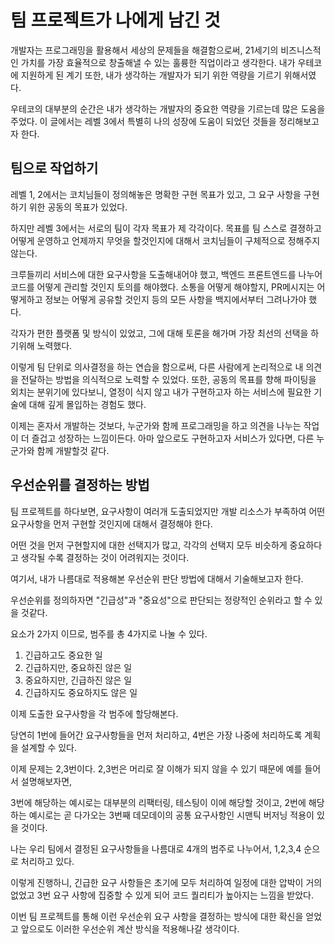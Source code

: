 # 팀 프로젝트가 나에게 남긴 것

개발자는 프로그래밍을 활용해서 세상의 문제들을 해결함으로써, 21세기의 비즈니스적인 가치를 가장 효율적으로 창출해낼 수 있는 훌륭한 직업이라고 생각한다.
내가 우테코에 지원하게 된 계기 또한, 내가 생각하는 개발자가 되기 위한 역량을 기르기 위해서였다.

우테코의 대부분의 순간은 내가 생각하는 개발자의 중요한 역량을 기르는데 많은 도움을 주었다.
이 글에서는 레벨 3에서 특별히 나의 성장에 도움이 되었던 것들을 정리해보고자 한다.

## 팀으로 작업하기

레벨 1, 2에서는 코치님들이 정의해놓은 명확한 구현 목표가 있고, 그 요구 사항을 구현하기 위한 공동의 목표가 있었다.

하지만 레벨 3에서는 서로의 팀이 각자 목표가 제 각각이다.
목표를 팀 스스로 결졍하고 어떻게 운영하고 언제까지 무엇을 할것인지에 대해서 코치님들이 구체적으로 정해주지 않는다.

크루들끼리 서비스에 대한 요구사항을 도출해내어야 했고, 백엔드 프론트엔드를 나누어 코드를 어떻게 관리할 것인지 토의를 해야했다.
소통을 어떻게 해야할지, PR메시지는 어떻게하고 정보는 어떻게 공유할 것인지 등의 모든 사항을 백지에서부터 그려나가야 했다.

각자가 편한 플랫폼 및 방식이 있었고, 그에 대해 토론을 해가며 가장 최선의 선택을 하기위해 노력했다.

이렇게 팀 단위로 의사결정을 하는 연습을 함으로써, 다른 사람에게 논리적으로 내 의견을 전달하는 방법을 의식적으로 노력할 수 있었다.
또한, 공동의 목표를 향해 파이팅을 외치는 분위기에 있다보니, 열정이 식지 않고 내가 구현하고자 하는 서비스에 필요한 기술에 대해 깊게 몰입하는 경험도 했다.

이제는 혼자서 개발하는 것보다, 누군가와 함께 프로그래밍을 하고 의견을 나누는 작업이 더 즐겁고 성장하는 느낌이든다.
아마 앞으로도 구현하고자 서비스가 있다면, 다른 누군가와 함께 개발할것 같다.

## 우선순위를 결정하는 방법

팀 프로젝트를 하다보면, 요구사항이 여러개 도출되었지만 개발 리소스가 부족하여 어떤 요구사항을 먼저 구현할 것인지에 대해서 결정해야 한다.

어떤 것을 먼저 구현할지에 대한 선택지가 많고, 각각의 선택지 모두 비슷하게 중요하다고 생각될 수록 결정하는 것이 어려워지는 것이다.

여기서, 내가 나름대로 적용해본 우선순위 판단 방법에 대해서 기술해보고자 한다.

우선순위를 정의하자면 "긴급성"과 "중요성"으로 판단되는 정량적인 순위라고 할 수 있을 것같다.

요소가 2가지 이므로, 범주를 총 4가지로 나눌 수 있다.

1. 긴급하고도 중요한 일
2. 긴급하지만, 중요하진 않은 일
3. 중요하지만, 긴급하진 않은 일
4. 긴급하지도 중요하지도 않은 일

이제 도출한 요구사항을 각 범주에 할당해본다.

당연히 1번에 들어간 요구사항들을 먼저 처리하고, 4번은 가장 나중에 처리하도록 계획을 설계할 수 있다.

이제 문제는 2,3번이다. 2,3번은 머리로 잘 이해가 되지 않을 수 있기 때문에 예를 들어서 설명해보자면,

3번에 해당하는 예시로는 대부분의 리팩터링, 테스팅이 이에 해당할 것이고, 2번에 해당하는 예시로는 곧 다가오는 3번째 데모데이의 공통 요구사항인 시맨틱 버저닝 적용이 있을 것이다.

나는 우리 팀에서 결정된 요구사항들을 나름대로 4개의 범주로 나누어서, 1,2,3,4 순으로 처리하고 있다.

이렇게 진행하니, 긴급한 요구 사항들은 초기에 모두 처리하여 일정에 대한 압박이 거의 없었고 3번 요구 사항에 집중할 수 있게 되어 코드 퀄리티가 높아지는 느낌을 받았다.

이번 팀 프로젝트를 통해 이런 우선순위 요구 사항을 결정하는 방식에 대한 확신을 얻었고 앞으로도 이러한 우선순위 계산 방식을 적용해나갈 생각이다.
